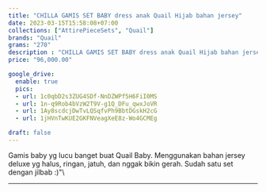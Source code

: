 ```yaml
---
title: "CHILLA GAMIS SET BABY dress anak Quail Hijab bahan jersey"
date: 2023-03-15T15:58:08+07:00
collections: ["AttirePieceSets", "Quail"]
brands: "Quail"
grams: "270"
description : "CHILLA GAMIS SET BABY dress anak Quail Hijab bahan jersey"
price: "96,000.00"

google_drive:
  enable: true
  pics:
  - url: 1c0qbD2s3ZUG4SDf-NnDZWPf5H6FiI0MS
  - url: 1n-q9Rob4bVzW2T9V-g1Q_DFu_qwxJoVR
  - url: 1Ay8scdcjDwTvLQSqfvPh9BbtDGskH2cG
  - url: 1jHVnTwKUE2GKFNVeagXeE8z-Wo4GCMEg

draft: false
---
```


Gamis baby yg lucu banget buat Quail Baby. Menggunakan bahan jersey deluxe yg halus, ringan, jatuh, dan nggak bikin gerah. Sudah satu set dengan jilbab :)"\

----------    
 
